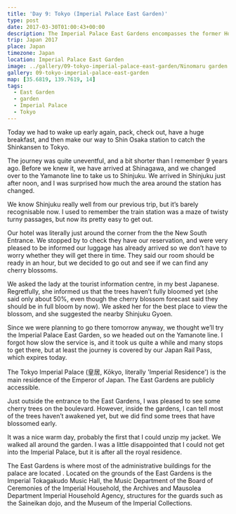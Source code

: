 ```yaml
---
title: 'Day 9: Tokyo (Imperial Palace East Garden)'
type: post
date: 2017-03-30T01:00:43+00:00
description: The Imperial Palace East Gardens encompasses the former Honmaru and Ninomaru areas of Edo Castle and the Imperial Tokagakudo Music Hall.
trip: Japan 2017
place: Japan
timezone: Japan
location: Imperial Palace East Garden
image: ../gallery/09-tokyo-imperial-palace-east-garden/Ninomaru garden.jpeg
gallery: 09-tokyo-imperial-palace-east-garden
map: [35.6819, 139.7619, 14]
tags:
  - East Garden
  - garden
  - Imperial Palace
  - Tokyo
---
```


Today we had to wake up early again, pack, check out, have a huge breakfast, and then make our way to Shin Osaka station to catch the Shinkansen to Tokyo.

The journey was quite uneventful, and a bit shorter than I remember 9 years ago. Before we knew it, we have arrived at Shinagawa, and we changed over to the Yamanote line to take us to Shinjuku. We arrived in Shinjuku just after noon, and I was surprised how much the area around the station has changed.

We know Shinjuku really well from our previous trip, but it’s barely recognisable now. I used to remember the train station was a maze of twisty turny passages, but now its pretty easy to get out.

Our hotel was literally just around the corner from the the New South Entrance. We stopped by to check they have our reservation, and were very pleased to be informed our luggage has already arrived so we don’t have to worry whether they will get there in time. They said our room should be ready in an hour, but we decided to go out and see if we can find any cherry blossoms.

We asked the lady at the tourist information centre, in my best Japanese. Regretfully, she informed us that the trees haven’t fully bloomed yet (she said only about 50%, even though the cherry blossom forecast said they should be in full bloom by now). We asked her for the best place to view the blossom, and she suggested the nearby Shinjuku Gyoen.

Since we were planning to go there tomorrow anyway, we thought we’ll try the Imperial Palace East Garden, so we headed out on the Yamanote line. I forgot how slow the service is, and it took us quite a while and many stops to get there, but at least the journey is covered by our Japan Rail Pass, which expires today.

The Tokyo Imperial Palace (皇居, Kōkyo, literally 'Imperial Residence') is the main residence of the Emperor of Japan. The East Gardens are publicly accessible.

Just outside the entrance to the East Gardens, I was pleased to see some cherry trees on the boulevard. However, inside the gardens, I can tell most of the trees haven’t awakened yet, but we did find some trees that have blossomed early.

It was a nice warm day, probably the first that I could unzip my jacket. We walked all around the garden. I was a little disappointed that I could not get into the Imperial Palace, but it is after all the royal residence.

The East Gardens is where most of the administrative buildings for the palace are located . Located on the grounds of the East Gardens is the Imperial Tokagakudo Music Hall, the Music Department of the Board of Ceremonies of the Imperial Household, the Archives and Mausolea Department Imperial Household Agency, structures for the guards such as the Saineikan dojo, and the Museum of the Imperial Collections.
